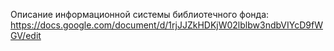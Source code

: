 Описание информационной системы библиотечного фонда: https://docs.google.com/document/d/1rjJJZkHDKjW02lblbw3ndbVIYcD9fWGV/edit
